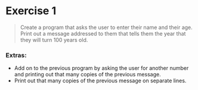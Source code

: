 # Exercise 1

>Create a program that asks the user to enter their name and their age. Print out a message addressed to them that 
tells them the year that they will turn 100 years old.

### Extras:

- Add on to the previous program by asking the user for another number and printing out that many copies of the 
previous message.
- Print out that many copies of the previous message on separate lines. 


